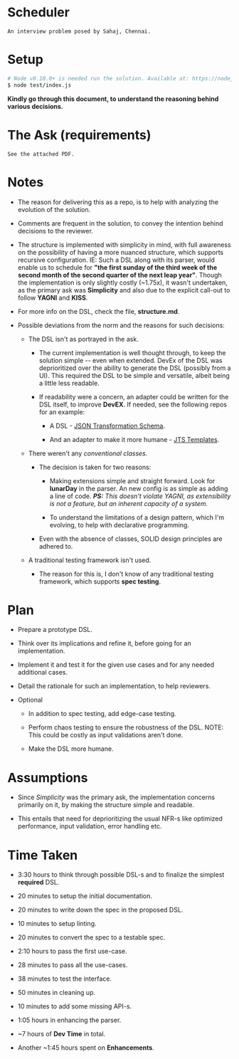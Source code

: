 # Scheduler

	An interview problem posed by Sahaj, Chennai.

# Setup
```sh
# Node v8.10.0+ is needed run the solution. Available at: https://nodejs.org/en/
$ node test/index.js
```

**Kindly go through this document, to understand the reasoning behind various decisions.**

# The Ask (requirements)

	See the attached PDF.

# Notes

* The reason for delivering this as a repo, is to help with analyzing the evolution of the solution.

* Comments are frequent in the solution, to convey the intention behind decisions to the reviewer.

* The structure is implemented with simplicity in mind, with full awareness on the possibility of having a more nuanced structure, which supports recursive configuration. IE: Such a DSL along with its parser, would enable us to schedule for **"the first sunday of the third week of the second month of the second quarter of the next leap year"**. Though the implementation is only slightly costly (~1.75x), it wasn't undertaken, as the primary ask was **Simplicity** and also due to the explicit call-out to follow **YAGNI** and **KISS**.

* For more info on the DSL, check the file, **structure.md**.

* Possible deviations from the norm and the reasons for such decisions:

	* The DSL isn't as portrayed in the ask.

		* The current implementation is well thought through, to keep the solution simple -- even when extended. DevEx of the DSL was deprioritized over the ability to generate the DSL (possibly from a UI). This required the DSL to be simple and versatile, albeit being a little less readable.

		* If readability were a concern, an adapter could be written for the DSL itself, to improve **DevEX**. If needed, see the following repos for an example:

			* A DSL - [JSON Transformation Schema](https://github.com/viswanathct/json-transformation-schema).


			* And an adapter to make it more humane - [JTS Templates](https://github.com/viswanathct/jts-templates).

	* There weren't any *conventional classes*.

		* The decision is taken for two reasons:

			* Making extensions simple and straight forward. Look for **lunarDay** in the parser. An new config is as simple as adding a line of code. ***PS:** This doesn't violate YAGNI, as extensibility is not a feature, but an inherent capacity of a system.*

			* To understand the limitations of a design pattern, which I'm evolving, to help with declarative programming.

		* Even with the absence of classes, SOLID design principles are adhered to.

	* A traditional testing framework isn't used.

		* The reason for this is, I don't know of any traditional testing framework, which supports **spec testing**.


# Plan

* Prepare a prototype DSL.

* Think over its implications and refine it, before going for an implementation.

* Implement it and test it for the given use cases and for any needed additional cases.

* Detail the rationale for such an implementation, to help reviewers.

* Optional

	* In addition to spec testing, add edge-case testing.

	* Perform chaos testing to ensure the robustness of the DSL. NOTE: This could be costly as input validations aren't done.

	* Make the DSL more humane.

# Assumptions

* Since *Simplicity* was the primary ask, the implementation concerns primarily on it, by making the structure simple and readable.

* This entails that need for deprioritizing the usual NFR-s like optimized performance, input validation, error handling etc.

# Time Taken

* 3:30 hours to think through possible DSL-s and to finalize the simplest **required** DSL.

* 20 minutes to setup the initial documentation.

* 20 minutes to write down the spec in the proposed DSL.

* 10 minutes to setup linting.

* 20 minutes to convert the spec to a testable spec.

* 2:10 hours to pass the first use-case.

* 28 minutes to pass all the use-cases.

* 38 minutes to test the interface.

* 50 minutes in cleaning up.

* 10 minutes to add some missing API-s.

* 1:05 hours in enhancing the parser.

* ~7 hours of **Dev Time** in total.

* Another ~1:45 hours spent on **Enhancements**.

